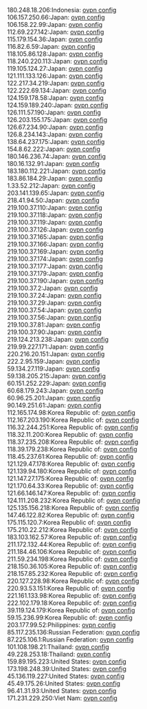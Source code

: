 180.248.18.206:Indonesia: [ovpn config](vpn/180_248_18_206.ovpn)  
106.157.250.66:Japan: [ovpn config](vpn/106_157_250_66.ovpn)  
106.158.22.99:Japan: [ovpn config](vpn/106_158_22_99.ovpn)  
112.69.227.142:Japan: [ovpn config](vpn/112_69_227_142.ovpn)  
115.179.154.36:Japan: [ovpn config](vpn/115_179_154_36.ovpn)  
116.82.6.59:Japan: [ovpn config](vpn/116_82_6_59.ovpn)  
118.105.86.128:Japan: [ovpn config](vpn/118_105_86_128.ovpn)  
118.240.220.113:Japan: [ovpn config](vpn/118_240_220_113.ovpn)  
119.105.124.27:Japan: [ovpn config](vpn/119_105_124_27.ovpn)  
121.111.133.126:Japan: [ovpn config](vpn/121_111_133_126.ovpn)  
122.217.34.219:Japan: [ovpn config](vpn/122_217_34_219.ovpn)  
122.222.69.134:Japan: [ovpn config](vpn/122_222_69_134.ovpn)  
124.159.178.58:Japan: [ovpn config](vpn/124_159_178_58.ovpn)  
124.159.189.240:Japan: [ovpn config](vpn/124_159_189_240.ovpn)  
126.111.57.190:Japan: [ovpn config](vpn/126_111_57_190.ovpn)  
126.203.155.175:Japan: [ovpn config](vpn/126_203_155_175.ovpn)  
126.67.234.90:Japan: [ovpn config](vpn/126_67_234_90.ovpn)  
126.8.234.143:Japan: [ovpn config](vpn/126_8_234_143.ovpn)  
138.64.237.175:Japan: [ovpn config](vpn/138_64_237_175.ovpn)  
154.8.62.222:Japan: [ovpn config](vpn/154_8_62_222.ovpn)  
180.146.236.74:Japan: [ovpn config](vpn/180_146_236_74.ovpn)  
180.16.132.91:Japan: [ovpn config](vpn/180_16_132_91.ovpn)  
183.180.112.221:Japan: [ovpn config](vpn/183_180_112_221.ovpn)  
183.86.184.29:Japan: [ovpn config](vpn/183_86_184_29.ovpn)  
1.33.52.212:Japan: [ovpn config](vpn/1_33_52_212.ovpn)  
203.141.139.65:Japan: [ovpn config](vpn/203_141_139_65.ovpn)  
218.41.94.50:Japan: [ovpn config](vpn/218_41_94_50.ovpn)  
219.100.37.110:Japan: [ovpn config](vpn/219_100_37_110.ovpn)  
219.100.37.118:Japan: [ovpn config](vpn/219_100_37_118.ovpn)  
219.100.37.119:Japan: [ovpn config](vpn/219_100_37_119.ovpn)  
219.100.37.126:Japan: [ovpn config](vpn/219_100_37_126.ovpn)  
219.100.37.165:Japan: [ovpn config](vpn/219_100_37_165.ovpn)  
219.100.37.166:Japan: [ovpn config](vpn/219_100_37_166.ovpn)  
219.100.37.169:Japan: [ovpn config](vpn/219_100_37_169.ovpn)  
219.100.37.174:Japan: [ovpn config](vpn/219_100_37_174.ovpn)  
219.100.37.177:Japan: [ovpn config](vpn/219_100_37_177.ovpn)  
219.100.37.179:Japan: [ovpn config](vpn/219_100_37_179.ovpn)  
219.100.37.190:Japan: [ovpn config](vpn/219_100_37_190.ovpn)  
219.100.37.2:Japan: [ovpn config](vpn/219_100_37_2.ovpn)  
219.100.37.24:Japan: [ovpn config](vpn/219_100_37_24.ovpn)  
219.100.37.29:Japan: [ovpn config](vpn/219_100_37_29.ovpn)  
219.100.37.54:Japan: [ovpn config](vpn/219_100_37_54.ovpn)  
219.100.37.56:Japan: [ovpn config](vpn/219_100_37_56.ovpn)  
219.100.37.81:Japan: [ovpn config](vpn/219_100_37_81.ovpn)  
219.100.37.90:Japan: [ovpn config](vpn/219_100_37_90.ovpn)  
219.124.213.238:Japan: [ovpn config](vpn/219_124_213_238.ovpn)  
219.99.227.171:Japan: [ovpn config](vpn/219_99_227_171.ovpn)  
220.216.20.151:Japan: [ovpn config](vpn/220_216_20_151.ovpn)  
222.2.95.159:Japan: [ovpn config](vpn/222_2_95_159.ovpn)  
59.134.27.119:Japan: [ovpn config](vpn/59_134_27_119.ovpn)  
59.138.205.215:Japan: [ovpn config](vpn/59_138_205_215.ovpn)  
60.151.252.229:Japan: [ovpn config](vpn/60_151_252_229.ovpn)  
60.68.179.243:Japan: [ovpn config](vpn/60_68_179_243.ovpn)  
60.96.25.201:Japan: [ovpn config](vpn/60_96_25_201.ovpn)  
90.149.251.61:Japan: [ovpn config](vpn/90_149_251_61.ovpn)  
112.165.174.98:Korea Republic of: [ovpn config](vpn/112_165_174_98.ovpn)  
112.167.203.190:Korea Republic of: [ovpn config](vpn/112_167_203_190.ovpn)  
116.32.244.251:Korea Republic of: [ovpn config](vpn/116_32_244_251.ovpn)  
118.32.11.200:Korea Republic of: [ovpn config](vpn/118_32_11_200.ovpn)  
118.37.235.208:Korea Republic of: [ovpn config](vpn/118_37_235_208.ovpn)  
118.39.179.238:Korea Republic of: [ovpn config](vpn/118_39_179_238.ovpn)  
118.45.237.61:Korea Republic of: [ovpn config](vpn/118_45_237_61.ovpn)  
121.129.47.178:Korea Republic of: [ovpn config](vpn/121_129_47_178.ovpn)  
121.139.94.180:Korea Republic of: [ovpn config](vpn/121_139_94_180.ovpn)  
121.147.27.175:Korea Republic of: [ovpn config](vpn/121_147_27_175.ovpn)  
121.170.64.33:Korea Republic of: [ovpn config](vpn/121_170_64_33.ovpn)  
121.66.146.147:Korea Republic of: [ovpn config](vpn/121_66_146_147.ovpn)  
124.111.208.232:Korea Republic of: [ovpn config](vpn/124_111_208_232.ovpn)  
125.135.156.218:Korea Republic of: [ovpn config](vpn/125_135_156_218.ovpn)  
147.46.122.82:Korea Republic of: [ovpn config](vpn/147_46_122_82.ovpn)  
175.115.120.7:Korea Republic of: [ovpn config](vpn/175_115_120_7.ovpn)  
175.210.22.212:Korea Republic of: [ovpn config](vpn/175_210_22_212.ovpn)  
183.103.162.57:Korea Republic of: [ovpn config](vpn/183_103_162_57.ovpn)  
211.172.132.44:Korea Republic of: [ovpn config](vpn/211_172_132_44.ovpn)  
211.184.46.106:Korea Republic of: [ovpn config](vpn/211_184_46_106.ovpn)  
211.59.234.198:Korea Republic of: [ovpn config](vpn/211_59_234_198.ovpn)  
218.150.36.105:Korea Republic of: [ovpn config](vpn/218_150_36_105.ovpn)  
218.157.85.232:Korea Republic of: [ovpn config](vpn/218_157_85_232.ovpn)  
220.127.228.98:Korea Republic of: [ovpn config](vpn/220_127_228_98.ovpn)  
220.93.53.151:Korea Republic of: [ovpn config](vpn/220_93_53_151.ovpn)  
221.161.133.98:Korea Republic of: [ovpn config](vpn/221_161_133_98.ovpn)  
222.102.179.18:Korea Republic of: [ovpn config](vpn/222_102_179_18.ovpn)  
39.119.124.179:Korea Republic of: [ovpn config](vpn/39_119_124_179.ovpn)  
59.15.236.99:Korea Republic of: [ovpn config](vpn/59_15_236_99.ovpn)  
203.177.99.52:Philippines: [ovpn config](vpn/203_177_99_52.ovpn)  
85.117.235.136:Russian Federation: [ovpn config](vpn/85_117_235_136.ovpn)  
87.225.106.1:Russian Federation: [ovpn config](vpn/87_225_106_1.ovpn)  
101.108.198.21:Thailand: [ovpn config](vpn/101_108_198_21.ovpn)  
49.228.253.18:Thailand: [ovpn config](vpn/49_228_253_18.ovpn)  
159.89.195.223:United States: [ovpn config](vpn/159_89_195_223.ovpn)  
173.198.248.39:United States: [ovpn config](vpn/173_198_248_39.ovpn)  
45.136.119.227:United States: [ovpn config](vpn/45_136_119_227.ovpn)  
45.49.175.26:United States: [ovpn config](vpn/45_49_175_26.ovpn)  
96.41.31.93:United States: [ovpn config](vpn/96_41_31_93.ovpn)  
171.231.229.250:Viet Nam: [ovpn config](vpn/171_231_229_250.ovpn)  
